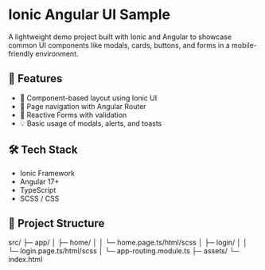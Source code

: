 # Ionic Angular UI Sample

A lightweight demo project built with Ionic and Angular to showcase common UI components like modals, cards, buttons, and forms in a mobile-friendly environment.

## 🔧 Features
- 🧱 Component-based layout using Ionic UI
- 📄 Page navigation with Angular Router
- 🧾 Reactive Forms with validation
- 💡 Basic usage of modals, alerts, and toasts

## 🛠️ Tech Stack
- Ionic Framework
- Angular 17+
- TypeScript
- SCSS / CSS

## 📂 Project Structure
src/
├─ app/
│    ├─ home/
│    │    └─ home.page.ts/html/scss
│    ├─ login/
│    │    └─ login.page.ts/html/scss
│    └─ app-routing.module.ts
├─ assets/
└─ index.html
